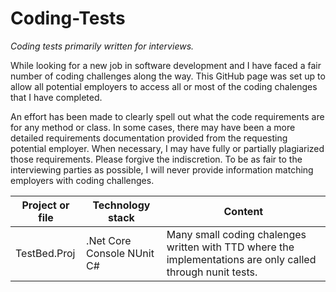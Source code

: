 # Coding-Tests
*Coding tests primarily written for interviews.*
  
While looking for a new job in software development and I have faced a fair number of coding challenges along the way. This GitHub page was set up to allow all potential employers to access all or most of the coding chalenges that I have completed. 
  
An effort has been made to clearly spell out what the code requirements are for any method or class. In some cases, there may have been a more detailed requirements documentation provided from the requesting potential employer. When necessary, I may have fully or partially plagiarized those requirements. Please forgive the indiscretion. To be as fair to the interviewing parties as possible, I will never provide information matching employers with coding challenges. 
 
Project or file  | Technology stack           | Content
-----------------|----------------------------|------------
TestBed.Proj     | .Net Core Console NUnit C# | Many small coding chalenges written with TTD where the implementations are only called through nunit tests.
